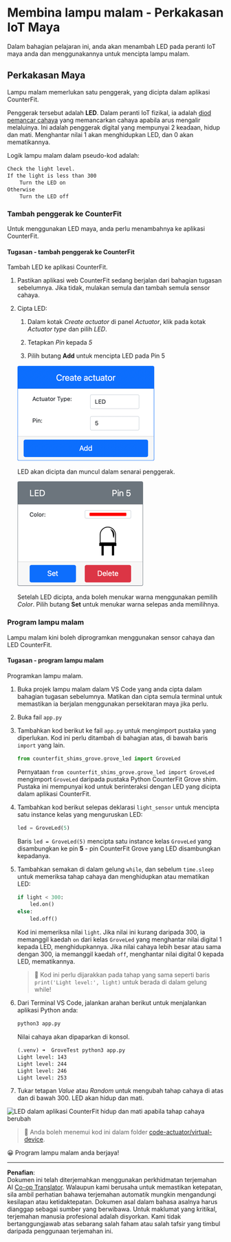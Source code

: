 <!--
CO_OP_TRANSLATOR_METADATA:
{
  "original_hash": "9c640f93263fd9adbfda920739e09feb",
  "translation_date": "2025-08-27T22:33:35+00:00",
  "source_file": "1-getting-started/lessons/3-sensors-and-actuators/virtual-device-actuator.md",
  "language_code": "ms"
}
-->
# Membina lampu malam - Perkakasan IoT Maya

Dalam bahagian pelajaran ini, anda akan menambah LED pada peranti IoT maya anda dan menggunakannya untuk mencipta lampu malam.

## Perkakasan Maya

Lampu malam memerlukan satu penggerak, yang dicipta dalam aplikasi CounterFit.

Penggerak tersebut adalah **LED**. Dalam peranti IoT fizikal, ia adalah [diod pemancar cahaya](https://wikipedia.org/wiki/Light-emitting_diode) yang memancarkan cahaya apabila arus mengalir melaluinya. Ini adalah penggerak digital yang mempunyai 2 keadaan, hidup dan mati. Menghantar nilai 1 akan menghidupkan LED, dan 0 akan mematikannya.

Logik lampu malam dalam pseudo-kod adalah:

```output
Check the light level.
If the light is less than 300
    Turn the LED on
Otherwise
    Turn the LED off
```

### Tambah penggerak ke CounterFit

Untuk menggunakan LED maya, anda perlu menambahnya ke aplikasi CounterFit.

#### Tugasan - tambah penggerak ke CounterFit

Tambah LED ke aplikasi CounterFit.

1. Pastikan aplikasi web CounterFit sedang berjalan dari bahagian tugasan sebelumnya. Jika tidak, mulakan semula dan tambah semula sensor cahaya.

1. Cipta LED:

    1. Dalam kotak *Create actuator* di panel *Actuator*, klik pada kotak *Actuator type* dan pilih *LED*.

    1. Tetapkan *Pin* kepada *5*

    1. Pilih butang **Add** untuk mencipta LED pada Pin 5

    ![Tetapan LED](../../../../../translated_images/counterfit-create-led.ba9db1c9b8c622a635d6dfae5cdc4e70c2b250635bd4f0601c6cf0bd22b7ba46.ms.png)

    LED akan dicipta dan muncul dalam senarai penggerak.

    ![LED yang telah dicipta](../../../../../translated_images/counterfit-led.c0ab02de6d256ad84d9bad4d67a7faa709f0ea83e410cfe9b5561ef0cef30b1c.ms.png)

    Setelah LED dicipta, anda boleh menukar warna menggunakan pemilih *Color*. Pilih butang **Set** untuk menukar warna selepas anda memilihnya.

### Program lampu malam

Lampu malam kini boleh diprogramkan menggunakan sensor cahaya dan LED CounterFit.

#### Tugasan - program lampu malam

Programkan lampu malam.

1. Buka projek lampu malam dalam VS Code yang anda cipta dalam bahagian tugasan sebelumnya. Matikan dan cipta semula terminal untuk memastikan ia berjalan menggunakan persekitaran maya jika perlu.

1. Buka fail `app.py`

1. Tambahkan kod berikut ke fail `app.py` untuk mengimport pustaka yang diperlukan. Kod ini perlu ditambah di bahagian atas, di bawah baris `import` yang lain.

    ```python
    from counterfit_shims_grove.grove_led import GroveLed
    ```

    Pernyataan `from counterfit_shims_grove.grove_led import GroveLed` mengimport `GroveLed` daripada pustaka Python CounterFit Grove shim. Pustaka ini mempunyai kod untuk berinteraksi dengan LED yang dicipta dalam aplikasi CounterFit.

1. Tambahkan kod berikut selepas deklarasi `light_sensor` untuk mencipta satu instance kelas yang menguruskan LED:

    ```python
    led = GroveLed(5)
    ```

    Baris `led = GroveLed(5)` mencipta satu instance kelas `GroveLed` yang disambungkan ke pin **5** - pin CounterFit Grove yang LED disambungkan kepadanya.

1. Tambahkan semakan di dalam gelung `while`, dan sebelum `time.sleep` untuk memeriksa tahap cahaya dan menghidupkan atau mematikan LED:

    ```python
    if light < 300:
        led.on()
    else:
        led.off()
    ```

    Kod ini memeriksa nilai `light`. Jika nilai ini kurang daripada 300, ia memanggil kaedah `on` dari kelas `GroveLed` yang menghantar nilai digital 1 kepada LED, menghidupkannya. Jika nilai cahaya lebih besar atau sama dengan 300, ia memanggil kaedah `off`, menghantar nilai digital 0 kepada LED, mematikannya.

    > 💁 Kod ini perlu dijarakkan pada tahap yang sama seperti baris `print('Light level:', light)` untuk berada di dalam gelung while!

1. Dari Terminal VS Code, jalankan arahan berikut untuk menjalankan aplikasi Python anda:

    ```sh
    python3 app.py
    ```

    Nilai cahaya akan dipaparkan di konsol.

    ```output
    (.venv) ➜  GroveTest python3 app.py 
    Light level: 143
    Light level: 244
    Light level: 246
    Light level: 253
    ```

1. Tukar tetapan *Value* atau *Random* untuk mengubah tahap cahaya di atas dan di bawah 300. LED akan hidup dan mati.

![LED dalam aplikasi CounterFit hidup dan mati apabila tahap cahaya berubah](../../../../../images/virtual-device-running-assignment-1-1.gif)

> 💁 Anda boleh menemui kod ini dalam folder [code-actuator/virtual-device](../../../../../1-getting-started/lessons/3-sensors-and-actuators/code-actuator/virtual-device).

😀 Program lampu malam anda berjaya!

---

**Penafian**:  
Dokumen ini telah diterjemahkan menggunakan perkhidmatan terjemahan AI [Co-op Translator](https://github.com/Azure/co-op-translator). Walaupun kami berusaha untuk memastikan ketepatan, sila ambil perhatian bahawa terjemahan automatik mungkin mengandungi kesilapan atau ketidaktepatan. Dokumen asal dalam bahasa asalnya harus dianggap sebagai sumber yang berwibawa. Untuk maklumat yang kritikal, terjemahan manusia profesional adalah disyorkan. Kami tidak bertanggungjawab atas sebarang salah faham atau salah tafsir yang timbul daripada penggunaan terjemahan ini.